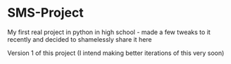 # SMS-Project

My first real project in python in high school - made a few tweaks to it recently and decided to shamelessly share it here

Version 1 of this project (I intend making better iterations of this very soon)
